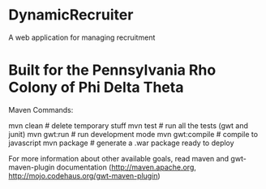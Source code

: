 DynamicRecruiter
================

A web application for managing recruitment

Built for the Pennsylvania Rho Colony of Phi Delta Theta
================
Maven Commands:

mvn clean         # delete temporary stuff
mvn test          # run all the tests (gwt and junit)
mvn gwt:run       # run development mode
mvn gwt:compile   # compile to javascript
mvn package       # generate a .war package ready to deploy

For more information about other available goals, read maven and gwt-maven-plugin
documentation (http://maven.apache.org, http://mojo.codehaus.org/gwt-maven-plugin)
